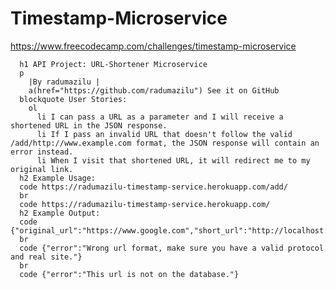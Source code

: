 # Timestamp-Microservice
https://www.freecodecamp.com/challenges/timestamp-microservice


      h1 API Project: URL-Shortener Microservice
      p 
        |By radumazilu | 
        a(href="https://github.com/radumazilu") See it on GitHub
      blockquote User Stories:
        ol
          li I can pass a URL as a parameter and I will receive a shortened URL in the JSON response.
          li If I pass an invalid URL that doesn't follow the valid /add/http://www.example.com format, the JSON response will contain an error instead.
          li When I visit that shortened URL, it will redirect me to my original link.
      h2 Example Usage:
      code https://radumazilu-timestamp-service.herokuapp.com/add/
      br
      code https://radumazilu-timestamp-service.herokuapp.com/
      h2 Example Output:
      code {"original_url":"https://www.google.com","short_url":"http://localhost:3000/7062"}
      br
      code {"error":"Wrong url format, make sure you have a valid protocol and real site."}
      br
      code {"error":"This url is not on the database."}
